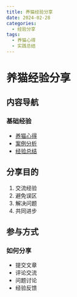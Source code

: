 ```yaml
---
title: 养猫经验分享
date: 2024-02-28
categories:
  - 经验分享
tags:
  - 养猫心得
  - 实践总结
---
```


# 养猫经验分享

## 内容导航

### 基础经验
- [养猫心得](tips.md)
- [案例分析](cases.md)
- [经验总结](summary.md)

## 分享目的

1. 交流经验
2. 避免误区
3. 解决问题
4. 共同进步

## 参与方式

### 如何分享
- 提交文章
- 评论交流
- 问题讨论
- 经验反馈 